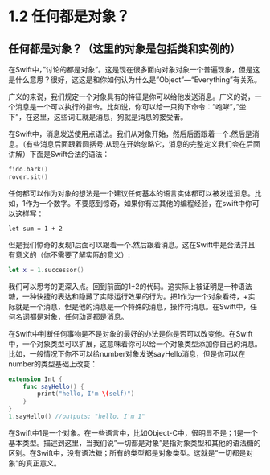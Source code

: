 # 1.2 任何都是对象？

## 任何都是对象？（这里的对象是包括类和实例的）

在Swift中，”讨论的都是对象”。这是现在很多面向对象对象一个普遍现象，但是这是什么意思？很好，这这是和你如何认为什么是”Object”—“Everything”有关系。

广义的来说，我们规定一个对象具有的特征是你可以给他发送消息。广义的说，一个消息是一个可以执行的指令。比如说，你可以给一只狗下命令：”咆哮”，”坐下”，在这里，这些词汇就是消息，狗就是消息的接受者。

在Swift中，消息发送使用点语法。我们从对象开始，然后后面跟着一个.然后是消息。（有些消息后面跟着圆括号,从现在开始忽略它，消息的完整定义我们会在后面讲解）下面是Swift合法的语法：
```swift
fido.bark()
rover.sit()
```
任何都可以作为对象的想法是一个建议任何基本的语言实体都可以被发送消息。比如，1作为一个数字。不要感到惊奇，如果你有过其他的编程经验，在swift中你可以这样写：
```
let sum = 1 + 2
```
但是我们惊奇的发现1后面可以跟着一个.然后跟着消息。这在Swift中是合法并且有意义的（你不需要了解实际的意义）:

```swift
let x = 1.successor()
```

我们可以思考的更深入点。回到前面的1+2的代码。这实际上被证明是一种语法糖，一种快捷的表达和隐藏了实际运行效果的行为。把1作为一个对象看待，+实际就是一个消息，但是他的消息是一个特殊的消息，操作符消息。在Swift中，任何名词都是对象，任何动词都是消息。

在Swift中判断任何事物是不是对象的最好的办法是你是否可以改变他。在Swift中，一个对象类型可以扩展，这意味着你可以给一个对象类型添加你自己的消息。比如，一般情况下你不可以给number对象发送sayHello消息，但是你可以在number的类型基础上改变：

```swift
extension Int {
	func sayHello() {
		print("hello, I'm \(self)")
	}
}
1.sayHello() //outputs: "hello, I'm 1"
```
在Swift中1是一个对象。在一些语言中，比如Object-C中，很明显不是；1是一个基本类型。描述到这里，当我们说”一切都是对象”是指对象类型和其他的语法糖的区别。在Swift中，没有语法糖；所有的类型都是对象类型。这就是”一切都是对象”的真正意义。

